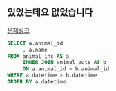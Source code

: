 ## 있었는데요 없었습니다
[문제링크](https://school.programmers.co.kr/learn/courses/30/lessons/59043)
```sql
SELECT a.animal_id
     , a.name
FROM animal_ins AS a
     INNER JOIN animal_outs AS b
     ON a.animal_id = b.animal_id
WHERE a.datetime > b.datetime
ORDER BY a.datetime
```
